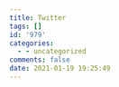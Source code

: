 ```yaml
---
title: Twitter
tags: []
id: '979'
categories:
  - - uncategorized
comments: false
date: 2021-01-19 19:25:49
---
```

